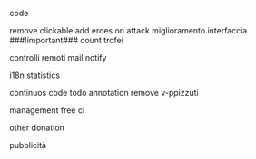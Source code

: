 code

remove clickable 
add eroes on attack
miglioramento interfaccia
###!important### count trofei

controlli remoti
mail notify

i18n
statistics

continuos code
todo annotation
remove v-ppizzuti

management
free ci

other
donation

pubblicità
